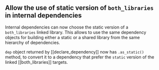## Allow the use of static version of `both_libraries` in internal dependencies

Internal dependencies can now choose the static version
of a `both_libraries` linked library. This allows to use the same
dependency objects for building either a static or a shared library from
the same hierarchy of dependencies.

`dep` object returned by [[declare_dependency]] now has `.as_static()` method,
to convert it to a dependency that prefer the `static` version of the linked
 [[both_libraries]] targets.
